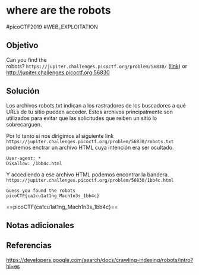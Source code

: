# where are the robots
#picoCTF2019 #WEB_EXPLOITATION 
## Objetivo
Can you find the robots? `https://jupiter.challenges.picoctf.org/problem/56830/` ([link](https://jupiter.challenges.picoctf.org/problem/56830/)) or http://jupiter.challenges.picoctf.org:56830
## Solución
Los archivos robots.txt indican a los rastradores de los buscadores a qué URLs de tu sitio pueden acceder. Estos archivos principalmente son utilizados para evitar que las solicitudes que reiben un sitio lo sobrecarguen.

Por lo tanto si nos dirigimos al siguiente link `https://jupiter.challenges.picoctf.org/problem/56830/robots.txt` podremos enctrar un archivo HTML cuya intención era ser ocultado.
```
User-agent: *
Disallow: /1bb4c.html
```

Y accediendo a ese archivo HTML podemos encontrar la bandera. `https://jupiter.challenges.picoctf.org/problem/56830/1bb4c.html`

```
Guess you found the robots  
picoCTF{ca1cu1at1ng_Mach1n3s_1bb4c}
```

==picoCTF{ca1cu1at1ng_Mach1n3s_1bb4c}==
## Notas adicionales

## Referencias
https://developers.google.com/search/docs/crawling-indexing/robots/intro?hl=es